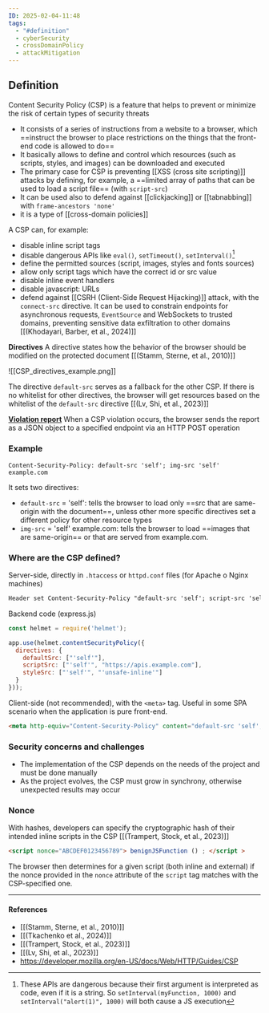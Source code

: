 ```yaml
---
ID: 2025-02-04-11:48
tags:
  - "#definition"
  - cyberSecurity
  - crossDomainPolicy
  - attackMitigation
---
```

## Definition

Content Security Policy (CSP) is a feature that helps to prevent or minimize the risk of certain types of security threats
- It consists of a series of instructions from a website to a browser, which ==instruct the browser to place restrictions on the things that the front-end code is allowed to do==
- It basically allows to define and control which resources (such as scripts, styles, and images) can be downloaded and executed
- The primary case for CSP is preventing [[XSS (cross site scripting)]] attacks by defining, for example, a ==limited array of paths that can be used to load a script file== (with `script-src`)
- It can be used also to defend against [[clickjacking]] or [[tabnabbing]] with `frame-ancestors 'none'`
- it is a type of [[cross-domain policies]]

A CSP can, for example:
- disable inline script tags
- disable dangerous APIs like `eval()`, `setTimeout()`, `setInterval()`[^1] 
- define the permitted sources (script, images, styles and fonts sources) 
- allow only script tags which have the correct id or src value
- disable inline event handlers
- disable javascript: URLs
- defend against [[CSRH (Client-Side Request Hijacking)]] attack, with the `connect-src` directive. It can be used to constrain endpoints for asynchronous requests, `EventSource` and WebSockets to trusted domains, preventing sensitive data exfiltration to other domains [[(Khodayari, Barber, et al., 2024)]]

**Directives**
A directive states how the behavior of the browser should be modified on the protected document [[(Stamm, Sterne, et al., 2010)]]

![[CSP_directives_example.png]]

The directive `default-src` serves as a fallback for the other CSP. If there is no whitelist for other directives, the browser will get resources based on the whitelist of the  `default-src` directive [[(Lv, Shi, et al., 2023)]]

**[Violation report](https://developer.mozilla.org/en-US/docs/Web/HTTP/Guides/CSP#violation_reporting)**
When a CSP violation occurs, the browser sends the report as a JSON object to a specified endpoint via an HTTP POST operation

### Example

```http
Content-Security-Policy: default-src 'self'; img-src 'self' example.com
```

It sets two directives:
- `default-src` = 'self':  tells the browser to load only ==src that are same-origin with the document==, unless other more specific directives set a different policy for other resource types
- `img-src` = 'self' example.com: tells the browser to load ==images that are same-origin== or that are served from example.com.
 
### Where are the CSP defined?

Server-side, directly in `.htaccess` or `httpd.conf` files (for Apache o Nginx machines)

```txt
Header set Content-Security-Policy "default-src 'self'; script-src 'self' https://apis.example.com; style-src 'self' 'unsafe-inline';"
```


Backend code (express.js)

```Node.js
const helmet = require('helmet');

app.use(helmet.contentSecurityPolicy({
  directives: {
    defaultSrc: ["'self'"],
    scriptSrc: ["'self'", "https://apis.example.com"],
    styleSrc: ["'self'", "'unsafe-inline'"]
  }
}));
```

Client-side (not recommended), with the `<meta>` tag. Useful in some SPA scenario when the application is pure front-end.
  
```HTML
<meta http-equiv="Content-Security-Policy" content="default-src 'self'; script-src 'self' https://apis.example.com; style-src 'self' 'unsafe-inline';">
```

### Security concerns and challenges

- The implementation of the CSP depends on the needs of the project and must be done manually
- As the project evolves, the CSP must grow in synchrony, otherwise unexpected results may occur

### Nonce

With hashes, developers can specify the cryptographic hash of their intended inline scripts in the CSP [[(Trampert, Stock, et al., 2023)]]

```html
<script nonce="ABCDEF0123456789"> benignJSFunction () ; </script >
```

The browser then determines for a given script (both inline and external) if the nonce provided in the `nonce` attribute of the `script` tag matches with the CSP-specified one.

---
#### References
- [[(Stamm, Sterne, et al., 2010)]]
- [[(Tkachenko et al., 2024)]]
- [[(Trampert, Stock, et al., 2023)]]
- [[(Lv, Shi, et al., 2023)]]
- https://developer.mozilla.org/en-US/docs/Web/HTTP/Guides/CSP

[^1]: These APIs are dangerous because their first argument is  interpreted as code, even if it is a string. So `setInterval(myFunction, 1000)` and `setInterval("alert(1)", 1000)` will both cause a JS execution

